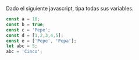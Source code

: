 Dado el siguiente javascript, tipa todas sus variables.

```js
const a = 10;
const b = true;
const c = 'Pepe';
const d = [1,2,3,4,5];
const e = ['Pepe', 'Pepa'];
let abc = 5;
abc = 'Cinco';
```